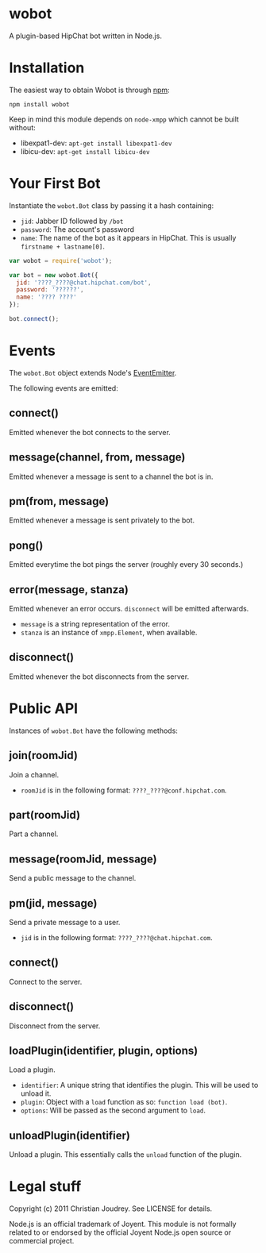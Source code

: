 # wobot

A plugin-based HipChat bot written in Node.js.

# Installation

The easiest way to obtain Wobot is through [npm](http://npmjs.org/):

    npm install wobot

Keep in mind this module depends on `node-xmpp` which cannot be built without:

 - libexpat1-dev: `apt-get install libexpat1-dev`
 - libicu-dev: `apt-get install libicu-dev`

# Your First Bot

Instantiate the `wobot.Bot` class by passing it a hash containing:

  - `jid`: Jabber ID followed by `/bot`
  - `password`: The account's password
  - `name`: The name of the bot as it appears in HipChat. This is usually `firstname + lastname[0]`.

```javascript
var wobot = require('wobot');

var bot = new wobot.Bot({
  jid: '????_????@chat.hipchat.com/bot',
  password: '??????',
  name: '???? ????'
});

bot.connect();
```

# Events

The `wobot.Bot` object extends Node's [EventEmitter](http://nodejs.org/docs/v0.4.7/api/all.html#events.EventEmitter).

The following events are emitted:

## connect()
Emitted whenever the bot connects to the server.

## message(channel, from, message)
Emitted whenever a message is sent to a channel the bot is in.

## pm(from, message)
Emitted whenever a message is sent privately to the bot.

## pong()
Emitted everytime the bot pings the server (roughly every 30 seconds.)

## error(message, stanza)
Emitted whenever an error occurs. `disconnect` will be emitted afterwards.

 - `message` is a string representation of the error.
 - `stanza` is an instance of `xmpp.Element`, when available.

## disconnect()
Emitted whenever the bot disconnects from the server.

# Public API

Instances of `wobot.Bot` have the following methods:

## join(roomJid)
Join a channel.

 - `roomJid` is in the following format: `????_????@conf.hipchat.com`.

## part(roomJid)
Part a channel.

## message(roomJid, message)
Send a public message to the channel.

## pm(jid, message)
Send a private message to a user.

 - `jid` is in the following format: `????_????@chat.hipchat.com`.

## connect()
Connect to the server.

## disconnect()
Disconnect from the server.

## loadPlugin(identifier, plugin, options)
Load a plugin.

 - `identifier`: A unique string that identifies the plugin. This will be used to unload it.
 - `plugin`: Object with a `load` function as so: `function load (bot)`.
 - `options`: Will be passed as the second argument to `load`.

## unloadPlugin(identifier)
Unload a plugin. This essentially calls the `unload` function of the plugin.

# Legal stuff

Copyright (c) 2011 Christian Joudrey. See LICENSE for details.

Node.js is an official trademark of Joyent. This module is not formally related to or endorsed by the official Joyent Node.js open source or commercial project.
